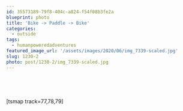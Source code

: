 ```yaml
---
id: 35573189-79f8-404c-a824-f54f08b3fe2a
blueprint: photo
title: 'Bike -> Paddle -> Bike'
categories:
  - outside
tags:
  - humanpoweredadventures
featured_image_url: '/assets/images/2020/06/img_7339-scaled.jpg'
slug: 1230-2
photo: post/1230-2/img_7339-scaled.jpg
---
```

<p><!-- wp:image {"id":1227,"sizeSlug":"large"} --></p>
<figure class="wp-block-image size-large"><img src="/assets/images/2020/06/img_7339.jpg" alt="" class="wp-image-1227"/></figure>
<p><!-- /wp:image --></p>
<p><!-- wp:image {"id":1228,"sizeSlug":"large"} --></p>
<figure class="wp-block-image size-large"><img src="/assets/images/2020/06/img_7348.jpg" alt="" class="wp-image-1228"/></figure>
<p><!-- /wp:image --></p>
<p><!-- wp:image {"id":1229,"sizeSlug":"large"} --></p>
<figure class="wp-block-image size-large"><img src="/assets/images/2020/06/img_7370-769x1024.jpg" alt="" class="wp-image-1229"/></figure>
<p><!-- /wp:image --></p>
<p><!-- wp:shortcode --><br />
[tsmap track=77,78,79]<br />
<!-- /wp:shortcode --></p>
